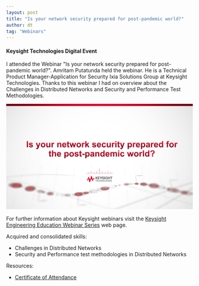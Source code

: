 ```yaml
---
layout: post
title: "Is your network security prepared for post-pandemic world?"
author: dt
tag: "Webinars"
---
```

#### Keysight Technologies Digital Event

I attended the Webinar "Is your network security prepared for post-pandemic world?". Amritam Putatunda held the webinar. He is a Technical Product Manager-Application for Security Ixia Solutions Group at Keysight Technologies.
Thanks to this webinar I had on overview about the Challenges in Distributed Networks and Security and Performance Test Methodologies.

<img src="/assets/img/2021-07-29-webinar-testingforpostpandemicnetwork.jpg" class="img-fluid" alt="2021-07-29-webinar-testingforpostpandemicnetwork">

For further information about Keysight webinars visit the [Keysight Engineering Education Webinar Series](https://www.keysight.com/it/en/events/europe-middleeast-africa-india/webinars.html?partnerref=ON24referral) web page.

Acquired and consolidated skills:
* Challenges in Distributed Networks
* Security and Performance test methodologies in Distributed Networks

Resources:
* [Certificate of Attendance](/assets/pdf/2021-07-29-webinar-testingforpostpandemicnetwork.pdf)